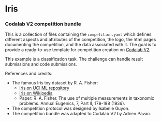 # Iris

### Codalab V2 competition bundle

This is a collection of files containing the `competition.yaml` which defines different aspects and attributes of the competition, the logo, the html pages documenting the competition, and the data associated with it. The goal is to provide a ready-to-use template for competition creation on [Codalab V2](https://github.com/codalab/competitions-v2).

This example is a classification task. The challenge can handle result submissions and code submissions.

References and credits: 

* The famous Iris toy dataset by R. A. Fisher:
  * [Iris on UCI ML repository](https://archive.ics.uci.edu/ml/datasets/iris)
  * [Iris on Wikipedia](https://en.wikipedia.org/wiki/Iris_flower_data_set)
  * Paper: R. A. Fisher. The use of multiple measurements in taxonomic problems. Annual Eugenics, 7, Part II, 179-188 (1936). 
* The competition protocol was designed by Isabelle Guyon. 
* The competition bundle was adapted to Codalab V2 by Adrien Pavao.

